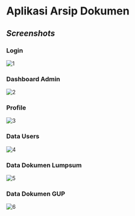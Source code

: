 # Aplikasi Arsip Dokumen

<i><h2>Screenshots</h2></i>

<h3>Login</h3>

![1](https://github.com/Pajar-Padillah/document-archive/assets/81399270/613dd771-571d-4afc-a6ee-38a489c041cc)

<h3>Dashboard Admin</h3>

![2](https://github.com/Pajar-Padillah/document-archive/assets/81399270/d97e46a6-4530-4734-9370-084262ee7ad3)

<h3>Profile</h3>

![3](https://github.com/Pajar-Padillah/document-archive/assets/81399270/5094f7ae-0f7a-4142-9e76-12b5aea0ab13)

<h3>Data Users</h3>

![4](https://github.com/Pajar-Padillah/document-archive/assets/81399270/71d6bc12-be70-494b-8d03-6da2f64617a0)

<h3>Data Dokumen Lumpsum</h3>

![5](https://github.com/Pajar-Padillah/document-archive/assets/81399270/3af23956-ce63-42ee-86d6-5b149cbd6776)

<h3>Data Dokumen GUP</h3>

![6](https://github.com/Pajar-Padillah/document-archive/assets/81399270/6a271c55-1b54-48b7-9cc0-a957b012c7be)


